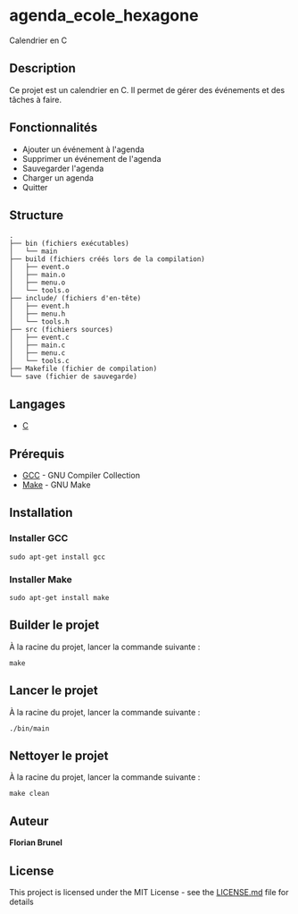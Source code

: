 # agenda_ecole_hexagone
Calendrier en C

## Description
Ce projet est un calendrier en C. Il permet de gérer des événements et des tâches à faire.

## Fonctionnalités
* Ajouter un événement à l'agenda
* Supprimer un événement de l'agenda
* Sauvegarder l'agenda
* Charger un agenda
* Quitter

## Structure
```
.
├── bin (fichiers exécutables)
│   └── main
├── build (fichiers créés lors de la compilation)
│   ├── event.o
│   ├── main.o
│   ├── menu.o
│   └── tools.o
├── include/ (fichiers d'en-tête)
│   ├── event.h
│   ├── menu.h
│   └── tools.h
├── src (fichiers sources)
│   ├── event.c
│   ├── main.c
│   ├── menu.c
│   └── tools.c
├── Makefile (fichier de compilation)
└── save (fichier de sauvegarde)
```

## Langages
* [C](https://fr.wikipedia.org/wiki/C_(langage))

## Prérequis
* [GCC](https://gcc.gnu.org/) - GNU Compiler Collection
* [Make](https://www.gnu.org/software/make/) - GNU Make

## Installation
### Installer GCC
```
sudo apt-get install gcc
```

### Installer Make
```
sudo apt-get install make
```

## Builder le projet
À la racine du projet, lancer la commande suivante :
```
make
```

## Lancer le projet
À la racine du projet, lancer la commande suivante :
```
./bin/main
```

## Nettoyer le projet
À la racine du projet, lancer la commande suivante :
```
make clean
```

## Auteur
**Florian Brunel**

## License
This project is licensed under the MIT License - see the [LICENSE.md](LICENSE.md) file for details
